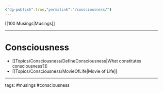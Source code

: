 ```yaml
---
{"dg-publish":true,"permalink":"/consciousness/"}
---
```


[[100 Musings\|Musings]]

---

# Consciousness

- [[Topics/Consciousness/DefineConsciousness\|What constitutes consciousness?]]
- [[Topics/Consciousness/MovieOfLife\|Movie of Life]] 

---
tags: #musings #consciousness 